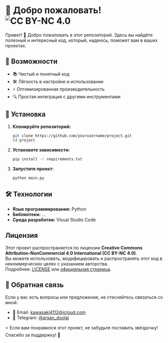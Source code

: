 # 📌 Добро пожаловать!                                                                                       ![CC BY-NC 4.0](https://licensebuttons.net/l/by-nc/4.0/88x31.png) 

Привет! 👋 Добро пожаловать в этот репозиторий. Здесь вы найдёте полезный и интересный код, который, надеюсь, поможет вам в ваших проектах.

## 🚀 Возможности
- 📚 Чистый и понятный код
- 🛠 Лёгкость в настройке и использовании
- ⚡ Оптимизированная производительность
- 🔍 Простая интеграция с другими инструментами

## 🔧 Установка
1. **Клонируйте репозиторий:**
   ```bash
   git clone https://github.com/yourusername/project.git
   cd project
   ```
2. **Установите зависимости:**
   ```bash
   pip install -r requirements.txt
   ```
3. **Запустите проект:**
   ```bash
   python main.py
   ```

## 🛠 Технологии
- **Язык программирования:** Python
- **Библиотеки:** ...
- **Среда разработки:** Visual Studio Code

## Лицензия  
Этот проект распространяется по лицензии **Creative Commons Attribution-NonCommercial 4.0 International (CC BY-NC 4.0)**.  
Вы можете использовать, модифицировать и распространять этот код в некоммерческих целях с указанием авторства.  
Подробнее: [LICENSE](LICENSE) или [официальная страница](https://creativecommons.org/licenses/by-nc/4.0/).
 

## 🤝 Обратная связь
Если у вас есть вопросы или предложения, не стесняйтесь связаться со мной:
- 📧 Email: kawasaki4112@icloud.com
- 💬 Telegram: [@arsan_duolaj](https://t.me/arsan_duolaj)

⭐ Если вам понравился этот проект, не забудьте поставить звёздочку! Спасибо за поддержку! 🚀

